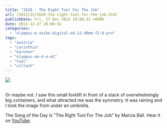 ```yaml
---
title: "2628 - The Right Tool For The Job"
url: /2013/12/2628-the-right-tool-for-the-job.html
publishDate: Fri, 27 Dec 2013 19:00:32 +0000
date: 2013-12-27 20:00:32
categories: 
  - "olympus-m-zuiko-digital-ed-12-40mm-f2-8-pro"
tags: 
  - "austria"
  - "carinthia"
  - "karnten"
  - "olympus-om-d-e-m1"
  - "tool"
  - "villach"
---
```

<div class="container">
<div class="center"><a target="_blank" href="https://d25zfm9zpd7gm5.cloudfront.net/1200x1200/2013/20131225_150831-Edit_lr.jpg"><img src="https://d25zfm9zpd7gm5.cloudfront.net/0600x0600/2013/20131225_150831-Edit_lr.jpg" /></a></div>
</div>
<br />

Or maybe not. I saw this small forklift in front of a stack of overwhelmingly big containers, and what attracted me was the symmetry. It was raining and I took the image from under an umbrella.

 The Song of the Day is "The Right Tool For The Job" by Marcia Ball. Hear it on <a href="http://www.youtube.com/watch?v=vbVO3xkGbZQ" target="_blank">YouTube</a>.
